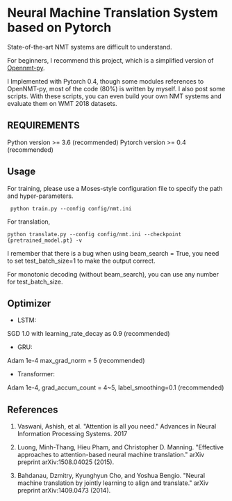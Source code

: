 Neural Machine Translation System based on Pytorch
==========
State-of-the-art NMT systems are difficult to understand. 

For beginners, I recommend this project, which is a simplified version of [Opennmt-py](https://github.com/OpenNMT/OpenNMT-py).

I Implemented with Pytorch 0.4, though some modules references to OpenNMT-py, most of the code (80%) is written by myself.
I also post some scripts. With these scripts, you can even build your own NMT systems and evaluate them on WMT 2018 datasets.


REQUIREMENTS
------------
Python version >= 3.6 (recommended)
Pytorch version >= 0.4 (recommended)

Usage
------------
For training, please use a Moses-style configuration file to specify the path and hyper-parameters.
    
     python train.py --config config/nmt.ini

For translation,

    python translate.py --config config/nmt.ini --checkpoint {pretrained_model.pt} -v

I remember that there is a bug when using beam_search = True, you need to set test_batch_size=1 to make the output correct.

For monotonic decoding (without beam_search), you can use any number for test_batch_size.

## Optimizer
- LSTM:

SGD 1.0 with learning_rate_decay as 0.9 (recommended)

- GRU: 

Adam 1e-4 max_grad_norm = 5 (recommended) 

- Transformer: 

Adam 1e-4, grad_accum_count = 4~5, label_smoothing=0.1 (recommended)

## References

1. Vaswani, Ashish, et al. "Attention is all you need." Advances in Neural Information Processing Systems. 2017

2. Luong, Minh-Thang, Hieu Pham, and Christopher D. Manning. "Effective approaches to attention-based neural machine translation." arXiv preprint arXiv:1508.04025 (2015).

3. Bahdanau, Dzmitry, Kyunghyun Cho, and Yoshua Bengio. "Neural machine translation by jointly learning to align and translate." arXiv preprint arXiv:1409.0473 (2014).
